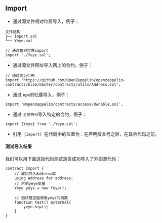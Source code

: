 ## Import

- 通过源文件相对位置导入，例子：

```
文件结构
├── Import.sol
└── Yeye.sol

// 通过相对位置import
import './Yeye.sol';

```

- 通过源文件网址导入网上的合约，例子：

```
// 通过网址引用
import 'https://github.com/OpenZeppelin/openzeppelin-contracts/blob/master/contracts/utils/Address.sol';

```

- 通过 `npm`的牡鹿导入，例子：

```
import '@openzeppelin/contracts/access/Ownable.sol';
```

- 通过 `全局符号`导入特定的合约，例子：

```
import {Yeye} from './Yeye.sol';
```

- 引用（`import`）在代码中的位置为：在声明版本号之后，在其余代码之前。

#### 测试导入结果

我们可以用下面这段代码测试是否成功导入了外部源代码：

```
contract Import {
	// 成功导入Address库
	using Address for address;
	// 声明yeye变量
	Yeye yeye = new Yeye();

	// 测试是否能调用yeye的函数
	function test() external{
		yeye.hip();
	}
}
```
